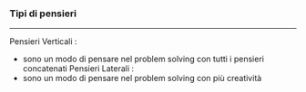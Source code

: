### Tipi di pensieri
---
Pensieri Verticali : 
- sono un modo di pensare nel problem solving con tutti i pensieri concatenati
Pensieri Laterali : 
- sono un modo di pensare nel problem solving con più creatività

